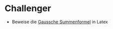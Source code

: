 # Challenger

- Beweise die [Gaussche Summenformel](https://www.sofatutor.com/mathematik/videos/vollstaendige-induktion-erklaerung-an-der-gauss-schen-summenformel#beispiele-fuer-die-vollstaendige-induktion) in Latex
